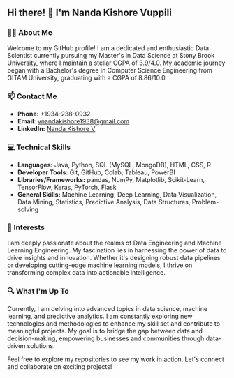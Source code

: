 ## Hi there! 👋 I'm Nanda Kishore Vuppili

### 🧑‍🎓 About Me
Welcome to my GitHub profile! I am a dedicated and enthusiastic Data Scientist currently pursuing my Master's in Data Science at Stony Brook University, where I maintain a stellar CGPA of 3.9/4.0. My academic journey began with a Bachelor's degree in Computer Science Engineering from GITAM University, graduating with a CGPA of 8.86/10.0.

### 📫 Contact Me
- **Phone:** +1934-238-0932
- **Email:** [vnandakishore1938@gmail.com](mailto:vnandakishore1938@gmail.com)
- **LinkedIn:** [Nanda Kishore V](https://www.linkedin.com/in/nanda-kishore-v)

### 💻 Technical Skills
- **Languages:** Java, Python, SQL (MySQL, MongoDB), HTML, CSS, R
- **Developer Tools:** Git, GitHub, Colab, Tableau, PowerBI
- **Libraries/Frameworks:** pandas, NumPy, Matplotlib, Scikit-Learn, TensorFlow, Keras, PyTorch, Flask
- **General Skills:** Machine Learning, Deep Learning, Data Visualization, Data Mining, Statistics, Predictive Analysis, Data Structures, Problem-solving

### 🌟 Interests
I am deeply passionate about the realms of Data Engineering and Machine Learning Engineering. My fascination lies in harnessing the power of data to drive insights and innovation. Whether it's designing robust data pipelines or developing cutting-edge machine learning models, I thrive on transforming complex data into actionable intelligence.

### 🔍 What I'm Up To
Currently, I am delving into advanced topics in data science, machine learning, and predictive analytics. I am constantly exploring new technologies and methodologies to enhance my skill set and contribute to meaningful projects. My goal is to bridge the gap between data and decision-making, empowering businesses and communities through data-driven solutions.

Feel free to explore my repositories to see my work in action. Let's connect and collaborate on exciting projects!


<!--
**nanda1045/nanda1045** is a ✨ _special_ ✨ repository because its `README.md` (this file) appears on your GitHub profile.

Here are some ideas to get you started:

- 🔭 I’m currently working on ...
- 🌱 I’m currently learning ...
- 👯 I’m looking to collaborate on ...
- 🤔 I’m looking for help with ...
- 💬 Ask me about ...
- 📫 How to reach me: ...
- 😄 Pronouns: ...
- ⚡ Fun fact: ...
-->
